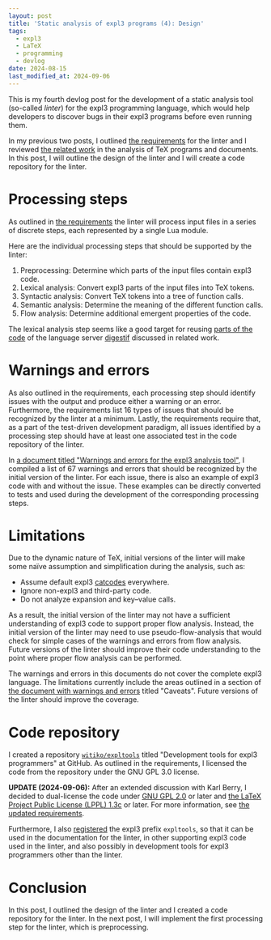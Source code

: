 ```yaml
---
layout: post
title: 'Static analysis of expl3 programs (4): Design'
tags:
  - expl3
  - LaTeX
  - programming
  - devlog
date: 2024-08-15
last_modified_at: 2024-09-06
---
```


This is my fourth devlog post for the development of a static analysis tool
(so-called *linter*) for the expl3 programming language, which would help
developers to discover bugs in their expl3 programs before even running them.

In my previous two posts, I outlined [the requirements][1] for the linter and I
reviewed [the related work][2] in the analysis of TeX programs and documents.
In this post, I will outline the design of the linter and I will create a code
repository for the linter.

# Processing steps

As outlined in [the requirements][1] the linter will process input files in a
series of discrete steps, each represented by a single Lua module.

Here are the individual processing steps that should be supported by the linter:

1. Preprocessing: Determine which parts of the input files contain expl3 code.
2. Lexical analysis: Convert expl3 parts of the input files into TeX tokens.
3. Syntactic analysis: Convert TeX tokens into a tree of function calls.
4. Semantic analysis: Determine the meaning of the different function calls.
5. Flow analysis: Determine additional emergent properties of the code.

The lexical analysis step seems like a good target for reusing [parts of the
code][4] of the language server [digestif][5] discussed in related work.

# Warnings and errors

As also outlined in the requirements, each processing step should identify
issues with the output and produce either a warning or an error. Furthermore,
the requirements list 16 types of issues that should be recognized by the linter
at a minimum. Lastly, the requirements require that, as a part of the
test-driven development paradigm, all issues identified by a processing step
should have at least one associated test in the code repository of the linter.

In [a document titled "Warnings and errors for the expl3 analysis tool"][6],
I compiled a list of 67 warnings and errors that should be recognized by the
initial version of the linter. For each issue, there is also an example of
expl3 code with and without the issue. These examples can be directly converted
to tests and used during the development of the corresponding processing steps.

# Limitations

Due to the dynamic nature of TeX, initial versions of the linter will make some
naïve assumption and simplification during the analysis, such as:

- Assume default expl3 [catcodes][8] everywhere.
- Ignore non-expl3 and third-party code.
- Do not analyze expansion and key–value calls.

As a result, the initial version of the linter may not have a sufficient
understanding of expl3 code to support proper flow analysis. Instead, the
initial version of the linter may need to use pseudo-flow-analysis that would
check for simple cases of the warnings and errors from flow analysis. Future
versions of the linter should improve their code understanding to the point
where proper flow analysis can be performed.

The warnings and errors in this documents do not cover the complete expl3
language. The limitations currently include the areas outlined in a section
of [the document with warnings and errors][6] titled "Caveats". Future versions
of the linter should improve the coverage.

# Code repository

I created a repository [`witiko/expltools`][3] titled "Development tools for
expl3 programmers" at GitHub. As outlined in the requirements, I licensed
the code from the repository under the GNU GPL 3.0 license.

**UPDATE (2024-09-06):** After an extended discussion with Karl Berry, I
decided to dual-license the code under [GNU GPL 2.0][10] or later and [the
LaTeX Project Public License (LPPL) 1.3c][11] or later. For more information,
see [the updated requirements][9].

Furthermore, I also [registered][7] the expl3 prefix `expltools`, so that it
can be used in the documentation for the linter, in other supporting expl3 code
used in the linter, and also possibly in development tools for expl3
programmers other than the linter.

# Conclusion

In this post, I outlined the design of the linter and I created a code
repository for the linter.
In the next post, I will implement the first processing step for the linter,
which is preprocessing.

 [1]: /Expl3-Linter-2
 [2]: /Expl3-Linter-3
 [3]: https://github.com/Witiko/expltools
 [4]: https://github.com/astoff/digestif/blob/7962d25/digestif/Parser.lua
 [5]: https://ctan.org/pkg/digestif
 [6]: https://github.com/Witiko/expltools/releases/download/latest/warnings-and-errors.pdf
 [7]: https://github.com/latex3/latex3/pull/1556
 [8]: https://en.wikibooks.org/wiki/TeX/catcode
 [9]: /Expl3-Linter-2#license-terms
 [10]: https://www.gnu.org/licenses/old-licenses/gpl-2.0.html
 [11]: https://www.latex-project.org/lppl/lppl-1-3c/
